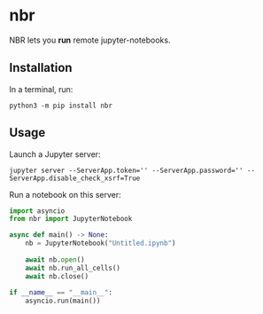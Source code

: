 # nbr
NBR lets you **run** remote jupyter-notebooks.

## Installation
In a terminal, run:
```
python3 -m pip install nbr
```

## Usage

Launch a Jupyter server:
```
jupyter server --ServerApp.token='' --ServerApp.password='' --ServerApp.disable_check_xsrf=True
```

Run a notebook on this server:


```python
import asyncio
from nbr import JupyterNotebook

async def main() -> None:
    nb = JupyterNotebook("Untitled.ipynb")
    
    await nb.open()
    await nb.run_all_cells()
    await nb.close()
    
if __name__ == "__main__":
    asyncio.run(main())
```